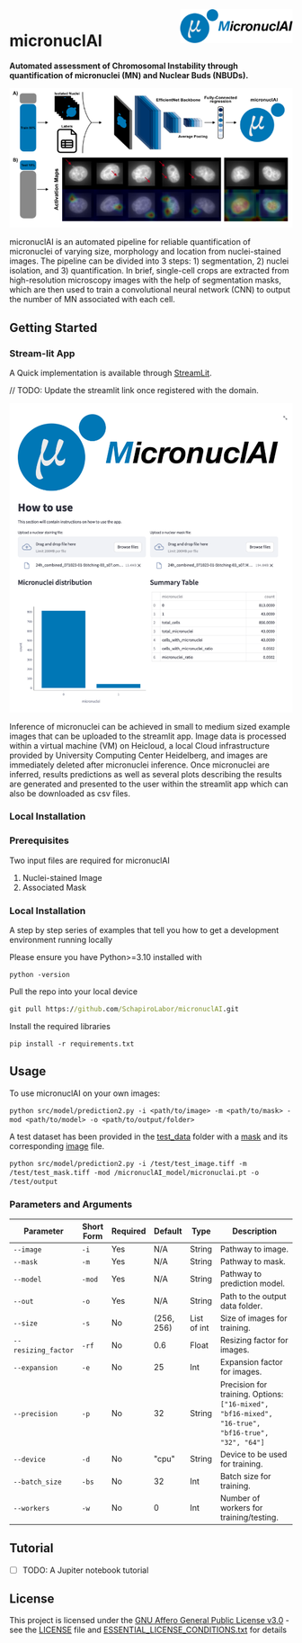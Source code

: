 
<img align="right" width="200" height="60" src= "images/logo_name.png">

# micronuclAI
**Automated assessment of Chromosomal Instability through quantification of micronuclei (MN) and Nuclear Buds (NBUDs).**

![screenshot](images/overview.png)

micronuclAI is an automated pipeline for reliable quantification of micronuclei of varying size, morphology and location from nuclei-stained images. The pipeline can be divided into 3 steps: 1) segmentation, 2) nuclei isolation, and 3) quantification. In brief, single-cell crops are extracted from high-resolution microscopy images with the help of segmentation masks, which are then used to train a convolutional neural network (CNN) to output the number of MN associated with each cell. 

## Getting Started

### Stream-lit App

A Quick implementation is available through 
[StreamLit](https://gist.github.com/PurpleBooth/109311bb0361f32d87a2).

// TODO: Update the streamlit link once registered with the domain.

![screenshot](images/streamlit_app.png)

Inference of micronuclei can be achieved in small to medium sized example images that can be uploaded to the streamlit app. Image data is processed within a virtual machine (VM) on Heicloud, a local Cloud infrastructure provided by University Computing Center Heidelberg, and images are immediately deleted after micronuclei inference. Once micronuclei are inferred, results predictions as well as several plots describing the results are generated and presented to the user within the streamlit app which can also be downloaded as csv files. 

### Local Installation 

### Prerequisites


Two input files are required for micronuclAI
1. Nuclei-stained Image 
2. Associated Mask 

### Local Installation

A step by step series of examples that tell you how to get a development
environment running locally

Please ensure you have Python>=3.10 installed with 

```
python -version
```

Pull the repo into your local device

```cmd
git pull https://github.com/SchapiroLabor/micronuclAI.git
```
Install the required libraries
 ```
 pip install -r requirements.txt
 ```

## Usage

To use micronuclAI on your own images:

```
python src/model/prediction2.py -i <path/to/image> -m <path/to/mask> -mod <path/to/model> -o <path/to/output/folder>
```

A test dataset has been provided in the [test_data](test) folder with a [mask](test/test_mask.tiff) and its corresponding [image](test/test_image.tiff) file.

```
python src/model/prediction2.py -i /test/test_image.tiff -m /test/test_mask.tiff -mod /micronuclAI_model/micronuclai.pt -o /test/output
```

### Parameters and Arguments
| Parameter          | Short Form | Required | Default    | Type         | Description                                                                                       |
|--------------------|------------|----------|------------|--------------|---------------------------------------------------------------------------------------------------|
| `--image`          | `-i`       | Yes      | N/A        | String       | Pathway to image.                                                                                 |
| `--mask`           | `-m`       | Yes      | N/A        | String       | Pathway to mask.                                                                                  |
| `--model`          | `-mod`     | Yes      | N/A        | String       | Pathway to prediction model.                                                                      |
| `--out`            | `-o`       | Yes      | N/A        | String       | Path to the output data folder.                                                                   |
| `--size`           | `-s`       | No       | (256, 256) | List of int  | Size of images for training.                                                                      |
| `--resizing_factor`| `-rf`      | No       | 0.6        | Float        | Resizing factor for images.                                                                       |
| `--expansion`      | `-e`       | No       | 25         | Int          | Expansion factor for images.                                                                      |
| `--precision`      | `-p`       | No       | 32         | String       | Precision for training. Options: `["16-mixed", "bf16-mixed", "16-true", "bf16-true", "32", "64"]` |
| `--device`         | `-d`       | No       | "cpu"      | String       | Device to be used for training.                                                                   |
| `--batch_size`     | `-bs`      | No       | 32         | Int          | Batch size for training.                                                                          |
| `--workers`        | `-w`       | No       | 0          | Int          | Number of workers for training/testing.                                                           |


## Tutorial 
- [ ] TODO: A Jupiter notebook tutorial

## License

This project is licensed under the [GNU Affero General Public License v3.0](LICENSE) - see the [LICENSE](LICENSE) file and [ESSENTIAL_LICENSE_CONDITIONS.txt](ESSENTIAL_LICENSE_CONDITIONS.txt) for
details

